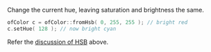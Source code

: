 Change the current hue, leaving saturation and brightness the same.

```cpp
ofColor c = ofColor::fromHsb( 0, 255, 255 ); // bright red
c.setHue( 128 ); // now bright cyan
```

Refer the [discussion of HSB](#HSB) above.
